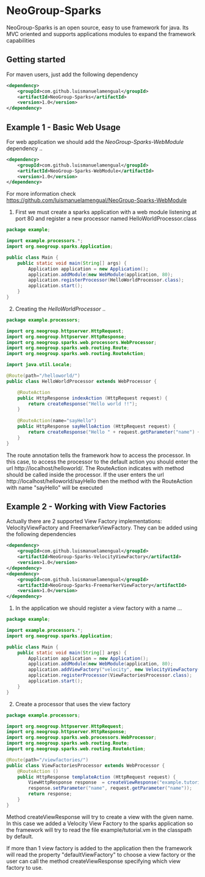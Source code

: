 # NeoGroup-Sparks

NeoGroup-Sparks is an open source, easy to use framework for java. Its MVC oriented and supports applications modules to expand the framework capabilities

Getting started
---------------

For maven users, just add the following dependency

```xml
<dependency>
    <groupId>com.github.luismanuelamengual</groupId>
    <artifactId>NeoGroup-Sparks</artifactId>
    <version>1.0</version>
</dependency>
```

Example 1 - Basic Web Usage
---------

For web application we should add the *NeoGroup-Sparks-WebModule* dependency ..

```xml
<dependency>
    <groupId>com.github.luismanuelamengual</groupId>
    <artifactId>NeoGroup-Sparks-WebModule</artifactId>
    <version>1.0</version>
</dependency>
```
For more information check https://github.com/luismanuelamengual/NeoGroup-Sparks-WebModule

1) First we must create a sparks application with a web module listening at port 80 and register a new processor named HelloWorldProcessor.class

```java
package example;

import example.processors.*;
import org.neogroup.sparks.Application;

public class Main {
    public static void main(String[] args) {
        Application application = new Application();
        application.addModule(new WebModule(application, 80);
        application.registerProcessor(HelloWorldProcessor.class);
        application.start();
    }
}
```
2) Creating the *HelloWorldProcessor* ..

```java
package example.processors;

import org.neogroup.httpserver.HttpRequest;
import org.neogroup.httpserver.HttpResponse;
import org.neogroup.sparks.web.processors.WebProcessor;
import org.neogroup.sparks.web.routing.Route;
import org.neogroup.sparks.web.routing.RouteAction;

import java.util.Locale;

@Route(path="/helloworld/")
public class HelloWorldProcessor extends WebProcessor {

    @RouteAction
    public HttpResponse indexAction (HttpRequest request) {
        return createResponse("Hello world !!");
    }
    
    @RouteAction(name="sayHello")
    public HttpResponse sayHelloAction (HttpRequest request) {
        return createResponse("Hello " + request.getParameter("name") + " !!");
    }
}
```
The route annotation tells the framework how to access the processor. In this case, to access the processor to the default action you should enter the url http://localhost/helloworld/. The RouteAction indicates with method should be called inside the processor. If the user enters the url http://localhost/helloworld/sayHello then the method with the RouteAction with name "sayHello" will be executed

Example 2 - Working with View Factories
---------

Actually there are 2 supported View Factory implementations: VelocityViewFactory and FreemarkerViewFactory. They can be added using the following dependencies

```xml
<dependency>
    <groupId>com.github.luismanuelamengual</groupId>
    <artifactId>NeoGroup-Sparks-VelocityViewFactory</artifactId>
    <version>1.0</version>
</dependency>
<dependency>
    <groupId>com.github.luismanuelamengual</groupId>
    <artifactId>NeoGroup-Sparks-FreemarkerViewFactory</artifactId>
    <version>1.0</version>
</dependency>

```
1) In the application we should register a view factory with a name ...

```java
package example;

import example.processors.*;
import org.neogroup.sparks.Application;

public class Main {
    public static void main(String[] args) {
        Application application = new Application();
        application.addModule(new WebModule(application, 80);
        application.addViewFactory("velocity", new VelocityViewFactory());
        application.registerProcessor(ViewFactoriesProcessor.class);
        application.start();
    }
}
```
2) Create a processor that uses the view factory

```java
package example.processors;

import org.neogroup.httpserver.HttpRequest;
import org.neogroup.httpserver.HttpResponse;
import org.neogroup.sparks.web.processors.WebProcessor;
import org.neogroup.sparks.web.routing.Route;
import org.neogroup.sparks.web.routing.RouteAction;

@Route(path="/viewfactories/")
public class ViewFactoriesProcessor extends WebProcessor {
    @RouteAction ()
    public HttpResponse templateAction (HttpRequest request) {
        ViewHttpResponse response  = createViewResponse("example.tutorial");
        response.setParameter("name", request.getParameter("name"));
        return response;
    }
}
```
Method createViewResponse will try to create a view with the given name. In this case we added a Velocity View Factory to the sparks application so the framework will try to read the file example/tutorial.vm in the classpath by default. 

If more than 1 view factory is added to the application then the framework will read the property "defaultViewFactory" to choose a view factory or the user can call the method createViewResponse specifying which view factory to use.
